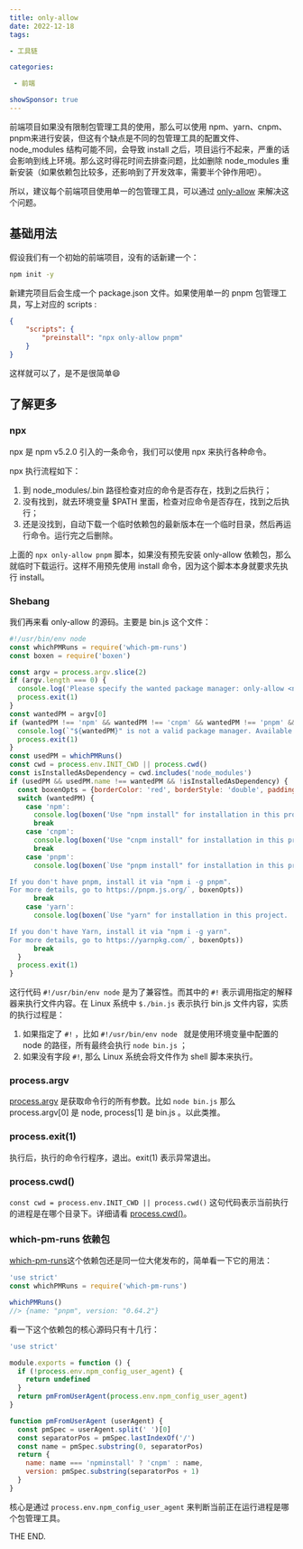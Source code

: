 ```yaml
---
title: only-allow
date: 2022-12-18
tags: 

- 工具链

categories:

 - 前端

showSponsor: true
---
```


前端项目如果没有限制包管理工具的使用，那么可以使用 npm、yarn、cnpm、pnpm来进行安装，但这有个缺点是不同的包管理工具的配置文件、node_modules 结构可能不同，会导致 install 之后，项目运行不起来，严重的话会影响到线上环境。那么这时得花时间去排查问题，比如删除 node_modules 重新安装（如果依赖包比较多，还影响到了开发效率，需要半个钟作用吧）。

所以，建议每个前端项目使用单一的包管理工具，可以通过 [only-allow](https://www.npmjs.com/package/only-allow) 来解决这个问题。



## 基础用法

假设我们有一个初始的前端项目，没有的话新建一个：

```sh
npm init -y
```

新建完项目后会生成一个 package.json 文件。如果使用单一的 pnpm 包管理工具，写上对应的 scripts :

```json
{
	"scripts": {
		"preinstall": "npx only-allow pnpm"
	}
}
```

这样就可以了，是不是很简单:smile:



## 了解更多

### npx

npx 是 npm v5.2.0 引入的一条命令，我们可以使用 npx 来执行各种命令。

npx 执行流程如下：

1. 到 node_modules/.bin 路径检查对应的命令是否存在，找到之后执行；
2. 没有找到，就去环境变量 $PATH 里面，检查对应命令是否存在，找到之后执行；
3. 还是没找到，自动下载一个临时依赖包的最新版本在一个临时目录，然后再运行命令。运行完之后删除。

上面的 `npx only-allow pnpm` 脚本，如果没有预先安装 only-allow 依赖包，那么就临时下载运行。这样不用预先使用 install 命令，因为这个脚本本身就要求先执行 install。

### Shebang

我们再来看 only-allow 的源码。主要是 bin.js 这个文件：

```js
#!/usr/bin/env node
const whichPMRuns = require('which-pm-runs')
const boxen = require('boxen')

const argv = process.argv.slice(2)
if (argv.length === 0) {
  console.log('Please specify the wanted package manager: only-allow <npm|cnpm|pnpm|yarn>')
  process.exit(1)
}
const wantedPM = argv[0]
if (wantedPM !== 'npm' && wantedPM !== 'cnpm' && wantedPM !== 'pnpm' && wantedPM !== 'yarn') {
  console.log(`"${wantedPM}" is not a valid package manager. Available package managers are: npm, cnpm, pnpm, or yarn.`)
  process.exit(1)
}
const usedPM = whichPMRuns()
const cwd = process.env.INIT_CWD || process.cwd()
const isInstalledAsDependency = cwd.includes('node_modules')
if (usedPM && usedPM.name !== wantedPM && !isInstalledAsDependency) {
  const boxenOpts = {borderColor: 'red', borderStyle: 'double', padding: 1}
  switch (wantedPM) {
    case 'npm':
      console.log(boxen('Use "npm install" for installation in this project', boxenOpts))
      break
    case 'cnpm':
      console.log(boxen('Use "cnpm install" for installation in this project', boxenOpts))
      break
    case 'pnpm':
      console.log(boxen(`Use "pnpm install" for installation in this project.

If you don't have pnpm, install it via "npm i -g pnpm".
For more details, go to https://pnpm.js.org/`, boxenOpts))
      break
    case 'yarn':
      console.log(boxen(`Use "yarn" for installation in this project.

If you don't have Yarn, install it via "npm i -g yarn".
For more details, go to https://yarnpkg.com/`, boxenOpts))
      break
  }
  process.exit(1)
}
```

这行代码 `#!/usr/bin/env node` 是为了兼容性。而其中的 `#!` 表示调用指定的解释器来执行文件内容。在 Linux 系统中 `$./bin.js` 表示执行 bin.js 文件内容，实质的执行过程是：

1. 如果指定了 `#!` ，比如 `#!/usr/bin/env node ` 就是使用环境变量中配置的 node 的路径，所有最终会执行 `node bin.js` ；
2. 如果没有字段 `#!`, 那么 Linux 系统会将文件作为 shell 脚本来执行。



### process.argv

[process.argv](http://nodejs.cn/api/process/process_argv.html) 是获取命令行的所有参数。比如 `node bin.js` 那么 process.argv[0] 是 node, process[1] 是 bin.js 。以此类推。



### process.exit(1)

执行后，执行的命令行程序，退出。exit(1) 表示异常退出。



### process.cwd()

`const cwd = process.env.INIT_CWD || process.cwd()` 这句代码表示当前执行的进程是在哪个目录下。详细请看 [process.cwd()](https://nodejs.org/api/process.html#processcwd)。



### which-pm-runs 依赖包

[which-pm-runs](https://www.npmjs.com/package/which-pm-runs)这个依赖包还是同一位大佬发布的，简单看一下它的用法：

```js
'use strict'
const whichPMRuns = require('which-pm-runs')

whichPMRuns()
//> {name: "pnpm", version: "0.64.2"}
```

看一下这个依赖包的核心源码只有十几行：

```js
'use strict'

module.exports = function () {
  if (!process.env.npm_config_user_agent) {
    return undefined
  }
  return pmFromUserAgent(process.env.npm_config_user_agent)
}

function pmFromUserAgent (userAgent) {
  const pmSpec = userAgent.split(' ')[0]
  const separatorPos = pmSpec.lastIndexOf('/')
  const name = pmSpec.substring(0, separatorPos)
  return {
    name: name === 'npminstall' ? 'cnpm' : name,
    version: pmSpec.substring(separatorPos + 1)
  }
}
```

核心是通过 `process.env.npm_config_user_agent` 来判断当前正在运行进程是哪个包管理工具。



THE END.



